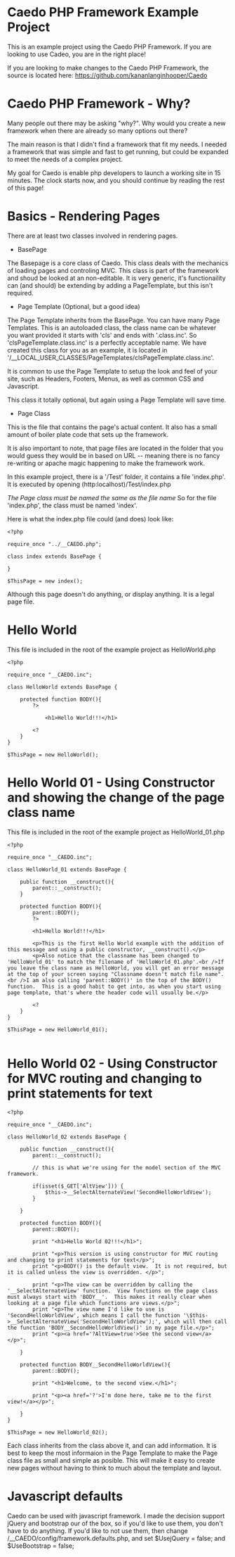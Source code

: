 # Caedo PHP Framework Example Project

This is an example project using the Caedo PHP Framework.  If you are looking to use Cadeo, you are in the right place!

If you are looking to make changes to the Caedo PHP Framework, the source is located here: https://github.com/kananlanginhooper/Caedo

 
 
# Caedo PHP Framework - Why?

Many people out there may be asking "why?". Why would you create a new framework when there are already so many options out there?

The main reason is that I didn't find a framework that fit my needs.  I needed a framework that was simple and fast to get running, but could be expanded to meet the needs of a complex project.

My goal for Caedo is enable php developers to launch a working site in 15 minutes.  The clock starts now, and you should continue by reading the rest of this page!

# Basics - Rendering Pages

There are at least two classes involved in rendering pages.
	
- BasePage

The Basepage is a core class of Caedo.  This class deals with the mechanics of loading pages and controling MVC.  This class is part of the framework and shoud be looked at an non-editable.  It is very generic, it's functionaility can (and should) be extending by adding a PageTemplate, but this isn't required.
	
- Page Template (Optional, but a good idea)

The Page Template inherits from the BasePage.  You can have many Page Templates.  This is an autoloaded class, the class name can be whatever you want provided it starts with 'cls' and ends with '.class.inc'.  So 'clsPageTemplate.class.inc' is a perfectly acceptable name.  We have created this class for you as an example, it is located in '/__LOCAL_USER_CLASSES/PageTemplates/clsPageTemplate.class.inc'.

It is common to use the Page Template to setup the look and feel of your site, such as Headers, Footers, Menus, as well as common CSS and Javascript.   
	
This class it totally optional, but again using a Page Template will save time.

	
- Page Class

This is the file that contains the page's actual content.  It also has a small amount of boiler plate code that sets up the framework.

It is also important to note, that page files are located in the folder that you would guess they would be in based on URL -- meaning there is no fancy re-writing or apache magic happening to make the framework work.

In this example project, there is a '/Test' folder, it contains a file 'index.php'.  It is executed by opening (http:localhost)/Test/index.php

_The Page class must be named the same as the file name_  So for the file 'index.php', the class must be named 'index'. 

Here is what the index.php file could (and does) look like:

```
<?php

require_once "../__CAEDO.php";

class index extends BasePage {
	
}

$ThisPage = new index();

```

Although this page doesn't do anything, or display anything. It is a legal page file.


# Hello World

This file is included in the root of the example project as HelloWorld.php

```
<?php

require_once "__CAEDO.inc";

class HelloWorld extends BasePage {

	protected function BODY(){
		?>

			<h1>Hello World!!!</h1>

		<?
	}
}

$ThisPage = new HelloWorld();

```

# Hello World 01 - Using Constructor and showing the change of the page class name 

This file is included in the root of the example project as HelloWorld_01.php

```
<?php

require_once "__CAEDO.inc";

class HelloWorld_01 extends BasePage {

	public function __construct(){
		parent::__construct();
	}

	protected function BODY(){
		parent::BODY();
		?>

		<h1>Hello World!!!</h1>
		
		<p>This is the first Hello World example with the addition of this message and using a public constructor, __construct().</p>
		<p>Also notice that the classname has been changed to 'HelloWorld_01' to match the filename of 'HelloWorld_01.php'.<br />If you leave the class name as HelloWorld, you will get an error message at the top of your screen saying "Classname doesn't match file name".<br />I am also calling 'parent::BODY()' in the top of the BODY() function.  This is a good habit to get into, as when you start using page template, that's where the header code will usually be.</p>
		
		<?
	}
}

$ThisPage = new HelloWorld_01();


```

# Hello World 02 - Using Constructor for MVC routing and changing to print statements for text

```
<?php

require_once "__CAEDO.inc";

class HelloWorld_02 extends BasePage {

	public function __construct(){
		parent::__construct();
		
		// this is what we're using for the model section of the MVC framework.
		
		if(isset($_GET['AltView'])) {
			$this->__SelectAlternateView('SecondHelloWorldView');
		}
	
	}

	protected function BODY(){
		parent::BODY();
		
		print "<h1>Hello World 02!!!</h1>";
		
		print "<p>This version is using constructor for MVC routing and changing to print statements for text</p>";
		print "<p>BODY() is the default view.  It is not required, but it is called unless the view is overridden. </p>";
		
		print "<p>The view can be overridden by calling the '__SelectAlternateView' function.  View functions on the page class must always start with 'BODY__'.  This makes it really clear when looking at a page file which functions are views.</p>";
		print "<p>The view name I'd like to use is 'SecondHelloWorldView', which means I call the function '\$this->__SelectAlternateView('SecondHelloWorldView');', which will then call the function 'BODY__SecondHelloWorldView()' in my page file.</p>";
		print "<p><a href='?AltView=true'>See the second view</a></p>";
	
	}

	protected function BODY__SecondHelloWorldView(){
		parent::BODY();
		
		print "<h1>Welcome, to the second view.</h1>";
		
		print "<p><a href='?'>I'm done here, take me to the first view!</a></p>";
	
	}
}

$ThisPage = new HelloWorld_02();

```



Each class inherits from the class above it, and can add information.  It is best to keep the most informaion in the Page Template to make the Page class file as small and simple as posible.  This will make it easy to create new pages without having to think to much about the template and layout.


# Javascript defaults

Caedo can be used with javascript framework.  I made the decision support jQuery and bootstrap our of the box, so if you'd like to use them, you don't have to do anything.  If you'd like to not use them, then change /__CAEDO/config/framework.defaults.php, and set $UsejQuery = false; and $UseBootstrap = false;



